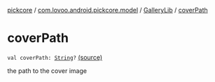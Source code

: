 [pickcore](../../index.md) / [com.lovoo.android.pickcore.model](../index.md) / [GalleryLib](index.md) / [coverPath](./cover-path.md)

# coverPath

`val coverPath: `[`String`](https://kotlinlang.org/api/latest/jvm/stdlib/kotlin/-string/index.html)`?` [(source)](https://github.com/lovoo/android-pickpic/blob/master/pickcore/pickcore/src/main/kotlin/com/lovoo/android/pickcore/model/GalleryLib.kt#L28)

the path to the cover image


